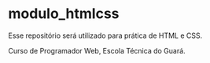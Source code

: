# modulo_htmlcss
Esse repositório será utilizado para prática de HTML e CSS.

Curso de Programador Web, Escola Técnica do Guará.
